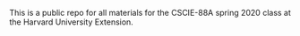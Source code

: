 This is a public repo for all materials for the CSCIE-88A spring 2020 class at the Harvard University Extension.

